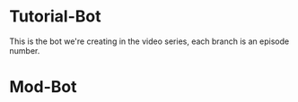# Tutorial-Bot
This is the bot we're creating in the video series, each branch is an episode number.
# Mod-Bot
